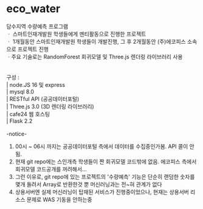 # eco_water
담수지역 수량예측 프로그램
<br>
ㆍ 스마트인재개발원 학생들에게 멘티활동으로 진행한 프로젝트<br>
ㆍ 1개월동안 스마트인재개발원 학생들이 개발진행, 그 후 2개월동안 (주)에코피스 소속으로 프로젝트 진행<br>
ㆍ주요 기술로는 RandomForest 회귀모델 및 Three.js 렌더링 라이브러리 사용<br>
<br><br>
구성 :<br>
| node.JS 16 및 express<br>
| mysql 8.0<br>
| RESTful API (공공데이터포털)<br>
| Three.js 3.0 (3D 렌더링 라이브러리)<br>
| cafe24 웹 호스팅<br>
| Flask 2.2<br>
<br>
-notice-<br>
1. 00시 ~ 06시 까지는 공공데이터포털 측에서 데이터를 수집중인가봄. API 콜이 안됨.<br>
2. 현재 git repo에는 스인개측 학생들이 짠 회귀모델 코드밖에 없음. 에코피스 측에서 회귀모델 코드공개를 꺼려해서...<br>
3. 그런 이유로, git repo에 있는 프로젝트의 '수량예측' 기능은 단순히 랜덤한 숫자를 몇개 돌려서 Array로 반환한것 뿐 머신러닝과는 전~혀 관계가 없다<br>
4. 상용서버엔 실제 머신러닝이 탑재된 서비스가 진행중이었으나, 현재는 상용서버 리소스 문제로 WAS 기동을 안하는중<br>

